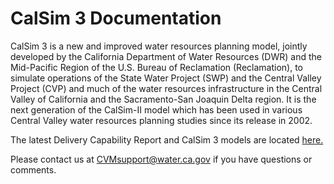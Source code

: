 # CalSim 3 Documentation

CalSim 3 is a new and improved water resources planning model, jointly developed by the California Department of Water Resources (DWR) and the Mid-Pacific Region of the U.S. Bureau of Reclamation (Reclamation), to simulate operations of the State Water Project (SWP) and the Central Valley Project (CVP) and much of the water resources infrastructure in the Central Valley of California and the Sacramento-San Joaquin Delta region. It is the next generation of the CalSim-II model which has been used in various Central Valley water resources planning studies since its release in 2002. 

The latest Delivery Capability Report and CalSim 3 models are located [here.](https://water.ca.gov/Library/Modeling-and-Analysis/Central-Valley-models-and-tools/CalSim-3/DCR)
 
 Please contact us at [CVMsupport@water.ca.gov](mailto:CVMsupport@water.ca.gov) if you have questions or comments.